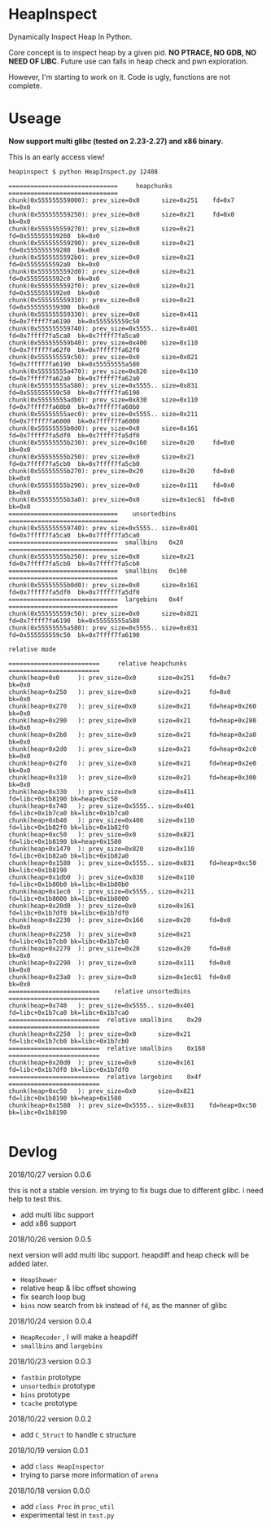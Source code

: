 # HeapInspect

Dynamically Inspect Heap In Python.

Core concept is to inspect heap by a given pid. 
**NO PTRACE, NO GDB, NO NEED OF LIBC**. 
Future use can falls in heap check and pwn exploration.

However, I'm starting to work on it. Code is ugly, functions are not complete.

# Useage

__Now support multi glibc (tested on 2.23-2.27) and x86 binary.__


This is an early access view!

```raw
heapinspect $ python HeapInspect.py 12408

==============================     heapchunks     ==============================
chunk(0x555555559000): prev_size=0x0      size=0x251    fd=0x7             bk=0x0
chunk(0x555555559250): prev_size=0x0      size=0x21     fd=0x0             bk=0x0
chunk(0x555555559270): prev_size=0x0      size=0x21     fd=0x555555559260  bk=0x0
chunk(0x555555559290): prev_size=0x0      size=0x21     fd=0x555555559280  bk=0x0
chunk(0x5555555592b0): prev_size=0x0      size=0x21     fd=0x5555555592a0  bk=0x0
chunk(0x5555555592d0): prev_size=0x0      size=0x21     fd=0x5555555592c0  bk=0x0
chunk(0x5555555592f0): prev_size=0x0      size=0x21     fd=0x5555555592e0  bk=0x0
chunk(0x555555559310): prev_size=0x0      size=0x21     fd=0x555555559300  bk=0x0
chunk(0x555555559330): prev_size=0x0      size=0x411    fd=0x7ffff7fa6190  bk=0x555555559c50
chunk(0x555555559740): prev_size=0x5555.. size=0x401    fd=0x7ffff7fa5ca0  bk=0x7ffff7fa5ca0
chunk(0x555555559b40): prev_size=0x400    size=0x110    fd=0x7ffff7fa62f0  bk=0x7ffff7fa62f0
chunk(0x555555559c50): prev_size=0x0      size=0x821    fd=0x7ffff7fa6190  bk=0x55555555a580
chunk(0x55555555a470): prev_size=0x820    size=0x110    fd=0x7ffff7fa62a0  bk=0x7ffff7fa62a0
chunk(0x55555555a580): prev_size=0x5555.. size=0x831    fd=0x555555559c50  bk=0x7ffff7fa6190
chunk(0x55555555adb0): prev_size=0x830    size=0x110    fd=0x7ffff7fa60b0  bk=0x7ffff7fa60b0
chunk(0x55555555aec0): prev_size=0x5555.. size=0x211    fd=0x7ffff7fa6000  bk=0x7ffff7fa6000
chunk(0x55555555b0d0): prev_size=0x0      size=0x161    fd=0x7ffff7fa5df0  bk=0x7ffff7fa5df0
chunk(0x55555555b230): prev_size=0x160    size=0x20     fd=0x0             bk=0x0
chunk(0x55555555b250): prev_size=0x0      size=0x21     fd=0x7ffff7fa5cb0  bk=0x7ffff7fa5cb0
chunk(0x55555555b270): prev_size=0x20     size=0x20     fd=0x0             bk=0x0
chunk(0x55555555b290): prev_size=0x0      size=0x111    fd=0x0             bk=0x0
chunk(0x55555555b3a0): prev_size=0x0      size=0x1ec61  fd=0x0             bk=0x0
==============================    unsortedbins    ==============================
chunk(0x555555559740): prev_size=0x5555.. size=0x401    fd=0x7ffff7fa5ca0  bk=0x7ffff7fa5ca0
==============================  smallbins   0x20  ==============================
chunk(0x55555555b250): prev_size=0x0      size=0x21     fd=0x7ffff7fa5cb0  bk=0x7ffff7fa5cb0
==============================  smallbins   0x160 ==============================
chunk(0x55555555b0d0): prev_size=0x0      size=0x161    fd=0x7ffff7fa5df0  bk=0x7ffff7fa5df0
==============================  largebins   0x4f  ==============================
chunk(0x555555559c50): prev_size=0x0      size=0x821    fd=0x7ffff7fa6190  bk=0x55555555a580
chunk(0x55555555a580): prev_size=0x5555.. size=0x831    fd=0x555555559c50  bk=0x7ffff7fa6190

relative mode

=========================     relative heapchunks      =========================
chunk(heap+0x0     ): prev_size=0x0      size=0x251    fd=0x7           bk=0x0
chunk(heap+0x250   ): prev_size=0x0      size=0x21     fd=0x0           bk=0x0
chunk(heap+0x270   ): prev_size=0x0      size=0x21     fd=heap+0x260    bk=0x0
chunk(heap+0x290   ): prev_size=0x0      size=0x21     fd=heap+0x280    bk=0x0
chunk(heap+0x2b0   ): prev_size=0x0      size=0x21     fd=heap+0x2a0    bk=0x0
chunk(heap+0x2d0   ): prev_size=0x0      size=0x21     fd=heap+0x2c0    bk=0x0
chunk(heap+0x2f0   ): prev_size=0x0      size=0x21     fd=heap+0x2e0    bk=0x0
chunk(heap+0x310   ): prev_size=0x0      size=0x21     fd=heap+0x300    bk=0x0
chunk(heap+0x330   ): prev_size=0x0      size=0x411    fd=libc+0x1b8190 bk=heap+0xc50
chunk(heap+0x740   ): prev_size=0x5555.. size=0x401    fd=libc+0x1b7ca0 bk=libc+0x1b7ca0
chunk(heap+0xb40   ): prev_size=0x400    size=0x110    fd=libc+0x1b82f0 bk=libc+0x1b82f0
chunk(heap+0xc50   ): prev_size=0x0      size=0x821    fd=libc+0x1b8190 bk=heap+0x1580
chunk(heap+0x1470  ): prev_size=0x820    size=0x110    fd=libc+0x1b82a0 bk=libc+0x1b82a0
chunk(heap+0x1580  ): prev_size=0x5555.. size=0x831    fd=heap+0xc50    bk=libc+0x1b8190
chunk(heap+0x1db0  ): prev_size=0x830    size=0x110    fd=libc+0x1b80b0 bk=libc+0x1b80b0
chunk(heap+0x1ec0  ): prev_size=0x5555.. size=0x211    fd=libc+0x1b8000 bk=libc+0x1b8000
chunk(heap+0x20d0  ): prev_size=0x0      size=0x161    fd=libc+0x1b7df0 bk=libc+0x1b7df0
chunk(heap+0x2230  ): prev_size=0x160    size=0x20     fd=0x0           bk=0x0
chunk(heap+0x2250  ): prev_size=0x0      size=0x21     fd=libc+0x1b7cb0 bk=libc+0x1b7cb0
chunk(heap+0x2270  ): prev_size=0x20     size=0x20     fd=0x0           bk=0x0
chunk(heap+0x2290  ): prev_size=0x0      size=0x111    fd=0x0           bk=0x0
chunk(heap+0x23a0  ): prev_size=0x0      size=0x1ec61  fd=0x0           bk=0x0
=========================    relative unsortedbins     =========================
chunk(heap+0x740   ): prev_size=0x5555.. size=0x401    fd=libc+0x1b7ca0 bk=libc+0x1b7ca0
=========================  relative smallbins    0x20  =========================
chunk(heap+0x2250  ): prev_size=0x0      size=0x21     fd=libc+0x1b7cb0 bk=libc+0x1b7cb0
=========================  relative smallbins    0x160 =========================
chunk(heap+0x20d0  ): prev_size=0x0      size=0x161    fd=libc+0x1b7df0 bk=libc+0x1b7df0
=========================  relative largebins    0x4f  =========================
chunk(heap+0xc50   ): prev_size=0x0      size=0x821    fd=libc+0x1b8190 bk=heap+0x1580
chunk(heap+0x1580  ): prev_size=0x5555.. size=0x831    fd=heap+0xc50    bk=libc+0x1b8190


```


# Devlog

2018/10/27 version 0.0.6

this is not a stable version. im trying to fix bugs due to different glibc. i need help to test this.

- add multi libc support
- add x86 support 

2018/10/26 version 0.0.5

next version will add multi libc support. heapdiff and heap check will be added later.

- `HeapShower`
- relative heap & libc offset showing
- fix search loop bug
- `bins` now search from `bk` instead of `fd`, as the manner of glibc

2018/10/24 version 0.0.4

- `HeapRecoder` , I will make a heapdiff
- `smallbins` and `largebins`

2018/10/23 version 0.0.3

- `fastbin` prototype
- `unsortedbin` prototype
- `bins` prototype
- `tcache` prototype

2018/10/22 version 0.0.2

- add `C_Struct` to handle c structure

2018/10/19 version 0.0.1

- add `class HeapInspector`
- trying to parse more information of `arena`

2018/10/18 version 0.0.0

- add `class Proc` in `proc_util`
- experimental test in `test.py`